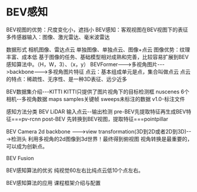 # BEV感知

BEV视图的优势：尺度变化小，遮挡小
BEV感知：客观视图在BEV视图下的表征
多传感器输入：图像、激光雷达、毫米波雷达

数据形式
相机图像、雷达点云
单独图像、单独点云、图像+点云
图像优势：纹理丰富、成本低
基于图像的任务、基础模型相对成熟和完善，比较容易扩展到BEV感知算法中。（H，W，3）、（x，y）
BEVFormer--->多视角图片--->backbone--->多视角图片特征
点云：基本组成单元是点，集合叫做点云
点云的特点：稀疏性、无序性、是一种3D表征、远少近多

BEV数据集介绍---KITTI
KITTI只提供了图片视角下的目标检测框 
nuscenes
6个相机--多视角数据
maps
samples关键帧
sweeps未标注的数据
v1.0-标注文件


感知方法分类
BEV LiDAR
输入点云--输出检测
pre-BEV先提取特征再生成BEV特征===pv-rcnn
post-BEV 先转换到BEV视图，提取特征===pointpillar

BEV Camera
2d backbone --->view transformation(3D到2D或者2D到3D)--->检测头
利用多视角的2d图像到3d世界！最终得到俯视图
视角转换是最重要的，可以成为创新点。

BEV Fusion

BEV感知算法的优劣
纯视觉60左右比纯点云低10个点左右。

BEV感知算法的应用
课程框架介绍与配置
 